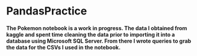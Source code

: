 # PandasPractice
#### The Pokemon notebook is a work in progress. The data I obtained from kaggle and spent time cleaning the data prior to importing it into a database using Microsoft SQL Server. From there I wrote queries to grab the data for the CSVs I used in the notebook.
